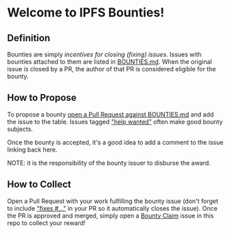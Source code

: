 # Welcome to IPFS Bounties!

## Definition
Bounties are simply _incentives for closing (fixing) issues_. Issues with bounties attached to them are listed in [BOUNTIES.md](BOUNTIES.md). When the original issue is closed by a PR, the author of that PR is considered eligible for the bounty.

## How to Propose
To propose a bounty [open a Pull Request against BOUNTIES.md](BOUNTIES.md) and add the issue to the table. Issues tagged ["help wanted"](https://github.com/ipfs/docs/labels/help%20wanted) often make good bounty subjects.

Once the bounty is accepted, it's a good idea to add a comment to the issue linking back here.

NOTE: it is the responsibility of the bounty issuer to disburse the award.

## How to Collect
Open a Pull Request with your work fulfilling the bounty issue (don't forget to include ["fixes #..."](https://help.github.com/en/github/managing-your-work-on-github/closing-issues-using-keywords) in your PR so it automatically closes the issue). Once the PR is approved and merged, simply open a [Bounty Claim](https://github.com/protocol/ipfs-grants/issues/new?assignees=&labels=&template=bounty-claim.md&title=Bounty+Claim%3A+%3CWhat+You+Fixed%3E) issue in this repo to collect your reward!
